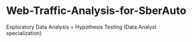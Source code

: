 # Web-Traffic-Analysis-for-SberAuto
Exploratory Data Analysis + Hypothesis Testing (Data Analyst specialization)
